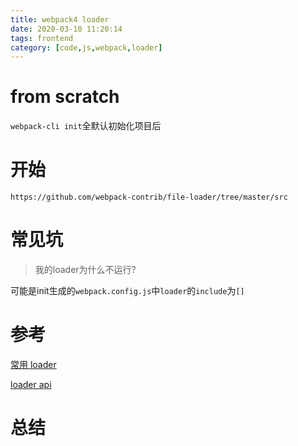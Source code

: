 ```yaml
---
title: webpack4 loader
date: 2020-03-10 11:20:14
tags: frontend
category: [code,js,webpack,loader]
---
```


# from scratch

`webpack-cli init`全默认初始化项目后


# 开始


`https://github.com/webpack-contrib/file-loader/tree/master/src`



# 常见坑

> 我的loader为什么不运行?

可能是init生成的`webpack.config.js`中`loader`的`include`为`[]`

# 参考

[常用 loader](https://webpack.docschina.org/loaders/)

[loader api](https://www.webpackjs.com/api/loaders/#%E7%A4%BA%E4%BE%8B)

# 总结


